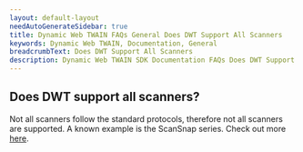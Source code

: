 ```yaml
---
layout: default-layout
needAutoGenerateSidebar: true
title: Dynamic Web TWAIN FAQs General Does DWT Support All Scanners
keywords: Dynamic Web TWAIN, Documentation, General
breadcrumbText: Does DWT Support All Scanners
description: Dynamic Web TWAIN SDK Documentation FAQs Does DWT Support All Scanners
---
```


## Does DWT support all scanners? 

Not all scanners follow the standard protocols, therefore not all scanners are supported. A known example is the ScanSnap series. Check out more [here](https://scansnapcommunity.net/why-doesnt-scansnap-have-twain-drivers/).